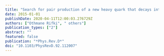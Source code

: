 ```yaml
---
title: "Search for pair production of a new heavy quark that decays into a $W$ boson and a light quark in $pp$ collisions at $sqrts = 8$ TeV with the ATLAS detector"
date: 2015-01-01
publishDate: 2020-04-11T12:00:03.276729Z
authors: ["Othmane Rifki", " others"]
publication_types: ["2"]
abstract: ""
featured: false
publication: "*Phys.Rev.D*"
doi: "10.1103/PhysRevD.92.112007"
---
```


